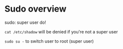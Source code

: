 # Sudo overview

sudo: <span style="color: #1f1f1f;">super user do!</span>

`cat /etc/shadow` will be denied if you're not a super user

`sudo su -` to switch user to root (super user)

&nbsp;